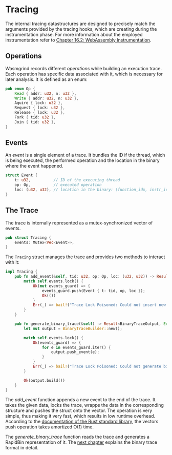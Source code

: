 # Tracing
The internal tracing datastructures are designed to precisely match the arguments provided by the tracing hooks, which are creating during the instrumentation phase. For more information about the employed instrumentation refer to [Chapter 16.2: WebAssembly Instrumentation](../wasmgrind_core/wasm_instrumentation.md).

## Operations
Wasmgrind records different _operations_ while building an execution trace. Each operation has specific data associated with it, which is necessary for later analysis. It is defined as an enum:
```Rust
pub enum Op {
    Read { addr: u32, n: u32 },
    Write { addr: u32, n: u32 },
    Aquire { lock: u32 },
    Request { lock: u32 },
    Release { lock: u32 },
    Fork { tid: u32 },
    Join { tid: u32 },
}
```

## Events
An _event_ is a single element of a trace. It bundles the ID if the thread, which is being executed, the performed operation and the location in the binary where the event happened.
```Rust
struct Event {
    t: u32,          // ID of the executing thread
    op: Op,          // executed operation
    loc: (u32, u32), // location in the binary: (function_idx, instr_idx)
}
```

## The Trace
The trace is internally represented as a mutex-synchronized vector of events.
```Rust
pub struct Tracing {
    events: Mutex<Vec<Event>>,
}
```

The `Tracing` struct manages the trace and provides two methods to interact with it:

```Rust
impl Tracing {
    pub fn add_event(&self, tid: u32, op: Op, loc: (u32, u32)) -> Result<(), Error> {
        match self.events.lock() {
            Ok(mut events_guard) => {
                events_guard.push(Event { t: tid, op, loc });
                Ok(())
            }
            Err(_) => bail!("Trace Lock Poisoned: Could not insert new event!"),
        }
    }

    pub fn generate_binary_trace(&self) -> Result<BinaryTraceOutput, Error> {
        let mut output = BinaryTraceBuilder::new();

        match self.events.lock() {
            Ok(events_guard) => {
                for e in events_guard.iter() {
                    output.push_event(e);
                }
            }
            Err(_) => bail!("Trace Lock Poisoned: Could not generate binary trace!"),
        }

        Ok(output.build())
    }
}
```

The *add_event* function appends a new event to the end of the trace. It takes the given data, locks the trace, wrapps the data in the corresponding structure and pushes the struct onto the vector. The operation is very simple, thus making it very fast, which results in low runtime overhead. According to the [documentation of the Rust standard library](https://doc.rust-lang.org/std/vec/struct.Vec.html#method.push), the vectors push operation takes amortized O(1) time.

The *generate_binary_trace* function reads the trace and generates a RapidBin representation of it. The [next chapter](./rapid_bin.md) explains the binary trace format in detail.
